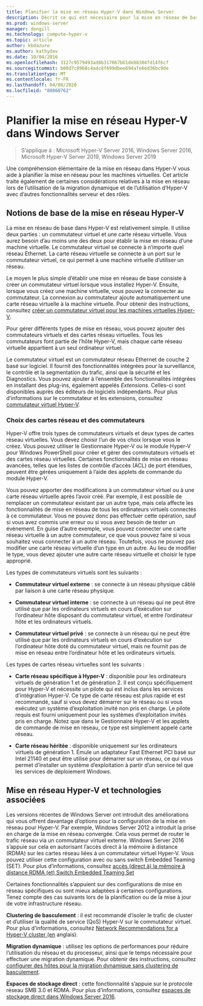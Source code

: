```yaml
---
title: Planifier la mise en réseau Hyper-V dans Windows Server
description: Décrit ce qui est nécessaire pour la mise en réseau de base dans Hyper-V et fournit des liens vers des instructions
ms.prod: windows-server
manager: dongill
ms.technology: compute-hyper-v
ms.topic: article
author: kbdazure
ms.author: kathydav
ms.date: 10/04/2016
ms.openlocfilehash: 3127c9579493ad8b317667b61de88304fd14f6cf
ms.sourcegitcommit: b00d7c8968c4adc8f699dbee694afe6ed36bc9de
ms.translationtype: MT
ms.contentlocale: fr-FR
ms.lasthandoff: 04/08/2020
ms.locfileid: "80860762"
---
```

# <a name="plan-for-hyper-v-networking-in-windows-server"></a>Planifier la mise en réseau Hyper-V dans Windows Server

>S’applique à : Microsoft Hyper-V Server 2016, Windows Server 2016, Microsoft Hyper-V Server 2019, Windows Server 2019
  
Une compréhension élémentaire de la mise en réseau dans Hyper-V vous aide à planifier la mise en réseau pour les machines virtuelles. Cet article traite également de certaines considérations relatives à la mise en réseau lors de l’utilisation de la migration dynamique et de l’utilisation d’Hyper-V avec d’autres fonctionnalités serveur et des rôles.  
  
## <a name="hyper-v-networking-basics"></a>Notions de base de la mise en réseau Hyper-V  
La mise en réseau de base dans Hyper-V est relativement simple. Il utilise deux parties : un commutateur virtuel et une carte réseau virtuelle. Vous aurez besoin d’au moins une des deux pour établir la mise en réseau d’une machine virtuelle. Le commutateur virtuel se connecte à n’importe quel réseau Ethernet. La carte réseau virtuelle se connecte à un port sur le commutateur virtuel, ce qui permet à une machine virtuelle d’utiliser un réseau.  
  
Le moyen le plus simple d’établir une mise en réseau de base consiste à créer un commutateur virtuel lorsque vous installez Hyper-V. Ensuite, lorsque vous créez une machine virtuelle, vous pouvez la connecter au commutateur. La connexion au commutateur ajoute automatiquement une carte réseau virtuelle à la machine virtuelle. Pour obtenir des instructions, consultez [créer un commutateur virtuel pour les machines virtuelles Hyper-V](../get-started/Create-a-virtual-switch-for-Hyper-V-virtual-machines.md).  
  
Pour gérer différents types de mise en réseau, vous pouvez ajouter des commutateurs virtuels et des cartes réseau virtuelles. Tous les commutateurs font partie de l’hôte Hyper-V, mais chaque carte réseau virtuelle appartient à un seul ordinateur virtuel.  
  
Le commutateur virtuel est un commutateur réseau Ethernet de couche 2 basé sur logiciel. Il fournit des fonctionnalités intégrées pour la surveillance, le contrôle et la segmentation du trafic, ainsi que la sécurité et les Diagnostics.  Vous pouvez ajouter à l’ensemble des fonctionnalités intégrées en installant des plug-ins, également appelés *Extensions*. Celles-ci sont disponibles auprès des éditeurs de logiciels indépendants. Pour plus d’informations sur le commutateur et les extensions, consultez [commutateur virtuel Hyper-V](../../hyper-v-virtual-switch/Hyper-V-Virtual-Switch.md).  
  
### <a name="switch-and-network-adapter-choices"></a>Choix des cartes réseau et des commutateurs  
Hyper-V offre trois types de commutateurs virtuels et deux types de cartes réseau virtuelles. Vous devez choisir l’un de vos choix lorsque vous le créez. Vous pouvez utiliser le Gestionnaire Hyper-V ou le module Hyper-V pour Windows PowerShell pour créer et gérer des commutateurs virtuels et des cartes réseau virtuelles. Certaines fonctionnalités de mise en réseau avancées, telles que les listes de contrôle d’accès (ACL) de port étendues, peuvent être gérées uniquement à l’aide des applets de commande du module Hyper-V.  
  
Vous pouvez apporter des modifications à un commutateur virtuel ou à une carte réseau virtuelle après l’avoir créé. Par exemple, il est possible de remplacer un commutateur existant par un autre type, mais cela affecte les fonctionnalités de mise en réseau de tous les ordinateurs virtuels connectés à ce commutateur.  Vous ne pouvez donc pas effectuer cette opération, sauf si vous avez commis une erreur ou si vous avez besoin de tester un événement. En guise d’autre exemple, vous pouvez connecter une carte réseau virtuelle à un autre commutateur, ce que vous pouvez faire si vous souhaitez vous connecter à un autre réseau. Toutefois, vous ne pouvez pas modifier une carte réseau virtuelle d’un type en un autre. Au lieu de modifier le type, vous devez ajouter une autre carte réseau virtuelle et choisir le type approprié.  
  
Les types de commutateurs virtuels sont les suivants :  
  
-   **Commutateur virtuel externe** : se connecte à un réseau physique câblé par liaison à une carte réseau physique.  
  
-   **Commutateur virtuel interne** : se connecte à un réseau qui ne peut être utilisé que par les ordinateurs virtuels en cours d’exécution sur l’ordinateur hôte disposant du commutateur virtuel, et entre l’ordinateur hôte et les ordinateurs virtuels.  
  
-   **Commutateur virtuel privé** : se connecte à un réseau qui ne peut être utilisé que par les ordinateurs virtuels en cours d’exécution sur l’ordinateur hôte doté du commutateur virtuel, mais ne fournit pas de mise en réseau entre l’ordinateur hôte et les ordinateurs virtuels.  
  
Les types de cartes réseau virtuelles sont les suivants :  
  
-   **Carte réseau spécifique à Hyper-V** : disponible pour les ordinateurs virtuels de génération 1 et de génération 2. Il est conçu spécifiquement pour Hyper-V et nécessite un pilote qui est inclus dans les services d’intégration Hyper-V. Ce type de carte réseau est plus rapide et est recommandé, sauf si vous devez démarrer sur le réseau ou si vous exécutez un système d’exploitation invité non pris en charge. Le pilote requis est fourni uniquement pour les systèmes d’exploitation invités pris en charge. Notez que dans le Gestionnaire Hyper-V et les applets de commande de mise en réseau, ce type est simplement appelé carte réseau.  
  
-   **Carte réseau héritée** : disponible uniquement sur les ordinateurs virtuels de génération 1. Émule un adaptateur Fast Ethernet PCI basé sur Intel 21140 et peut être utilisé pour démarrer sur un réseau, ce qui vous permet d’installer un système d’exploitation à partir d’un service tel que les services de déploiement Windows.  
  
## <a name="hyper-v-networking-and-related-technologies"></a>Mise en réseau Hyper-V et technologies associées  
Les versions récentes de Windows Server ont introduit des améliorations qui vous offrent davantage d’options pour la configuration de la mise en réseau pour Hyper-V. Par exemple, Windows Server 2012 a introduit la prise en charge de la mise en réseau convergée. Cela vous permet de router le trafic réseau via un commutateur virtuel externe. Windows Server 2016 s’appuie sur cela en autorisant l’accès direct à la mémoire à distance (RDMA) sur les cartes réseau liées à un commutateur virtuel Hyper-V. Vous pouvez utiliser cette configuration avec ou sans switch Embedded Teaming (SET). Pour plus d’informations, consultez [accès &#40;direct à&#41; la mémoire à distance RDMA &#40;et&#41; Switch Embedded Teaming Set](../../hyper-v-virtual-switch/RDMA-and-Switch-Embedded-Teaming.md)  
  
Certaines fonctionnalités s’appuient sur des configurations de mise en réseau spécifiques ou sont mieux adaptées à certaines configurations. Tenez compte des cas suivants lors de la planification ou de la mise à jour de votre infrastructure réseau.  
  
**Clustering de basculement** : il est recommandé d’isoler le trafic de cluster et d’utiliser la qualité de service (QoS) Hyper-V sur le commutateur virtuel. Pour plus d’informations, consultez [Network Recommendations for a Hyper-V cluster (en](https://technet.microsoft.com/library/dn550728.aspx) anglais).  
  
**Migration dynamique** : utilisez les options de performances pour réduire l’utilisation du réseau et du processeur, ainsi que le temps nécessaire pour effectuer une migration dynamique. Pour obtenir des instructions, consultez [configurer des hôtes pour la migration dynamique sans clustering de basculement](../deploy/set-up-hosts-for-live-migration-without-failover-clustering.md).  
  
**Espaces de stockage direct** : cette fonctionnalité s’appuie sur le protocole réseau SMB 3.0 et RDMA. Pour plus d’informations, consultez [espaces de stockage direct dans Windows Server 2016](../../../storage/storage-spaces/storage-spaces-direct-overview.md).